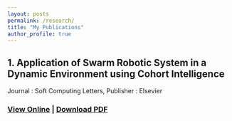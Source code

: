 ```yaml
---
layout: posts
permalink: /research/
title: "My Publications"
author_profile: true
---
```



## 1. Application of Swarm Robotic System in a Dynamic Environment using Cohort Intelligence
Journal : Soft Computing Letters, Publisher : Elsevier
### [View Online](https://www.sciencedirect.com/science/article/pii/S2666222120300058) | [Download PDF](socl.pdf)
